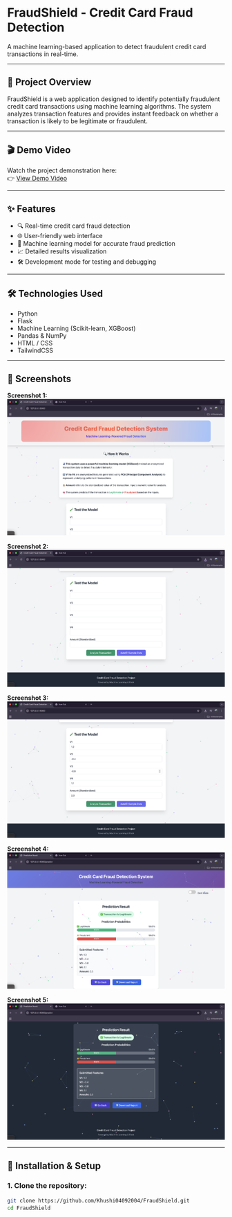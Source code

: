 # FraudShield - Credit Card Fraud Detection

A machine learning-based application to detect fraudulent credit card transactions in real-time.

---

## 📝 Project Overview

FraudShield is a web application designed to identify potentially fraudulent credit card transactions using machine learning algorithms. The system analyzes transaction features and provides instant feedback on whether a transaction is likely to be legitimate or fraudulent.

---

## 🎬 Demo Video

Watch the project demonstration here:  
👉 [View Demo Video](https://drive.google.com/file/d/1SggaY5KnDTLlShQvIeZ3OjaFv_y2OqLP/view?usp=drive_link)

---

## ✨ Features

- 🔍 Real-time credit card fraud detection  
- 🌐 User-friendly web interface  
- 🤖 Machine learning model for accurate fraud prediction  
- 📈 Detailed results visualization  
- 🛠 Development mode for testing and debugging  

---

## 🛠️ Technologies Used

- Python  
- Flask  
- Machine Learning (Scikit-learn, XGBoost)  
- Pandas & NumPy  
- HTML / CSS  
- TailwindCSS  

---

## 📸 Screenshots

**Screenshot 1:**  
![Screenshot 1](FraudShieldSS/screenshot1.png)

**Screenshot 2:**  
![Screenshot 2](FraudShieldSS/screenshot2.png)

**Screenshot 3:**  
![Screenshot 3](FraudShieldSS/screenshot3.png)

**Screenshot 4:**  
![Screenshot 4](FraudShieldSS/screenshot4.png)

**Screenshot 5:**  
![Screenshot 5](FraudShieldSS/screenshot5.png)

---

## 🚀 Installation & Setup

### 1. Clone the repository:
```bash
git clone https://github.com/Khushi04092004/FraudShield.git
cd FraudShield

